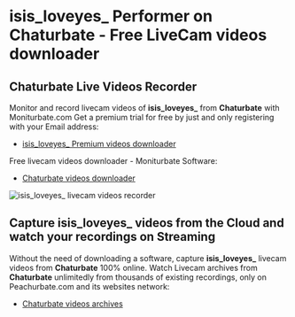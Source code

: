 # isis_loveyes_ Performer on Chaturbate - Free LiveCam videos downloader

## Chaturbate Live Videos Recorder

Monitor and record livecam videos of **isis_loveyes_** from **Chaturbate** with Moniturbate.com
Get a premium trial for free by just and only registering with your Email address:
* [isis_loveyes_ Premium videos downloader](https://moniturbate.com/request-demo-licence-key.html)

Free livecam videos downloader - Moniturbate Software:
* [Chaturbate videos downloader](https://moniturbate.com/moniturbate-download-software.html)

![isis_loveyes_ livecam videos recorder](https://peachurnet.com/templates/moniturbate-software.png)


## Capture isis_loveyes_ videos from the Cloud and watch your recordings on Streaming

Without the need of downloading a software, capture **isis_loveyes_** livecam videos from **Chaturbate** 100% online.
Watch Livecam archives from **Chaturbate** unlimitedly from thousands of existing recordings, only on Peachurbate.com and its websites network:
* [Chaturbate videos archives](https://peachurnet.com/)